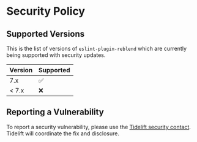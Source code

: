 # Security Policy

## Supported Versions

This is the list of versions of `eslint-plugin-reblend` which are currently being supported with security updates.

| Version | Supported          |
| ------- | ------------------ |
| 7.x     | :white_check_mark: |
| < 7.x   | :x:                |

## Reporting a Vulnerability

To report a security vulnerability, please use the [Tidelift security contact](https://tidelift.com/security). Tidelift will coordinate the fix and disclosure.
